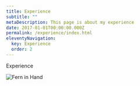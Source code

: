 ```yaml
---
title: Experience
subtitle: ""
metaDescription: This page is about my experience
date: 2017-01-01T00:00:00.000Z
permalink: /experience/index.html
eleventyNavigation:
  key: Experience
  order: 2
---
```


Experience

![Fern in Hand](/src/assets/img/fern-forest.jpeg "Fern in Hand")